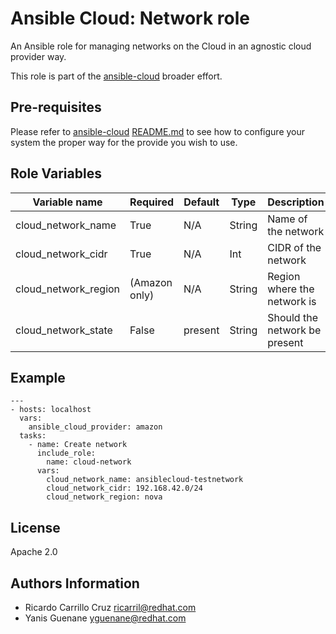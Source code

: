 # Ansible Cloud: Network role

An Ansible role for managing networks on the Cloud in an agnostic cloud provider way.

This role is part of the [ansible-cloud](https://github.com/redhat-cip/ansible-cloud) broader effort.

## Pre-requisites

Please refer to [ansible-cloud](https://github.com/redhat-cip/ansible-cloud) [README.md](https://github.com/redhat-cip/ansible-cloud/blob/master/README.md) to see how to configure your system the proper way for the provide you wish to use.


## Role Variables

| Variable name               | Required      | Default | Type   | Description                     |
|-----------------------------|---------------|---------|--------|---------------------------------|
| cloud_network_name          | True          | N/A     | String | Name of the network             |
| cloud_network_cidr          | True          | N/A     | Int    | CIDR of the network             |
| cloud_network_region        | (Amazon only) | N/A     | String | Region where the network is     |
| cloud_network_state         | False         | present | String | Should the network be present   |


## Example

```
---
- hosts: localhost
  vars:
    ansible_cloud_provider: amazon
  tasks:
    - name: Create network
      include_role:
        name: cloud-network
      vars:
        cloud_network_name: ansiblecloud-testnetwork
        cloud_network_cidr: 192.168.42.0/24
        cloud_network_region: nova
```


## License

Apache 2.0


## Authors Information

  - Ricardo Carrillo Cruz <ricarril@redhat.com>
  - Yanis Guenane <yguenane@redhat.com>
